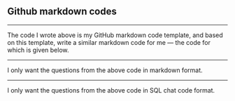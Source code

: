## Github markdown codes

---
The code I wrote above is my GitHub markdown code template, and based on this template, write a similar markdown code for me — the code for which is given below.

---

I only want the questions from the above code in markdown format.

---

I only want the questions from the above code in SQL chat code format.
